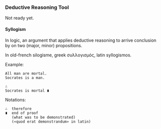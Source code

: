 ### Deductive Reasoning Tool

Not ready yet.

#### Syllogism

In logic, an argument that applies deductive reasoning to arrive conclusion 
by on two (major, minor) propositions.

In old-french silogisme, greek συλλογισμός, latin syllogismos.

Example:

    All man are mortal.
    Socrates is a man.
  
    ∴
    Socrates is mortal ∎

Notations:

    ∴  therefore
    ∎  end of proof
       (what was to be demonstrated)
       («quod erat demonstrandum» in latin)
    
